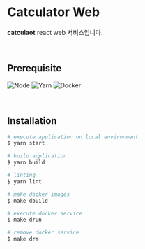 # Catculator Web

**catculaot** react web 서비스입니다.

</br>

## Prerequisite

![Node](https://img.shields.io/badge/nodejs-18.12.1-339933?logo=node.js)
![Yarn](https://img.shields.io/badge/yarn-3.3.1-2C8EBB?logo=yarn)
![Docker](https://img.shields.io/badge/docker-latest-2496ED?logo=docker)

</br>

## Installation

```bash
# execute application on local environment
$ yarn start

# build application
$ yarn build

# linting
$ yarn lint

# make docker images
$ make dbuild

# execute docker service
$ make drun

# remove docker service
$ make drm
```
